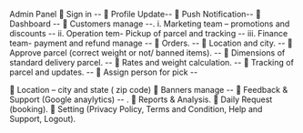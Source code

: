 
Admin Panel
 Sign in --
 Profile Update--
 Push Notification--
 Dashboard -- 
 Customers manage --.
i. Marketing team – promotions and discounts --
ii. Operation tem- Pickup of parcel and tracking --
iii. Finance team- payment and refund manage --
 Orders. --
 Location and city. --
 Approve parcel (correct weight or not/ banned items). --
 Dimensions of standard delivery parcel. --
 Rates and weight calculation. --
 Tracking of parcel and updates. -- 
 Assign person for pick -- 

 Location – city and state ( zip code)
 Banners manage -- 
 Feedback & Support (Google anaylytics) -- .
 Reports & Analysis.
 Daily Request (booking).
 Setting (Privacy Policy, Terms and Condition, Help and Support, Logout).
